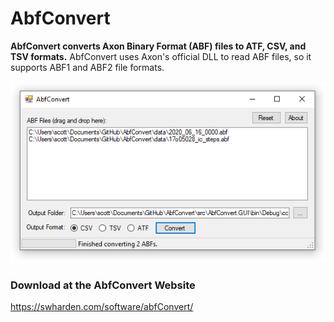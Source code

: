 # AbfConvert

**AbfConvert converts Axon Binary Format (ABF) files to ATF, CSV, and TSV formats.** AbfConvert uses Axon's official DLL to read ABF files, so it supports ABF1 and ABF2 file formats.

![](data/screenshot.png)

### Download at the AbfConvert Website
https://swharden.com/software/abfConvert/
